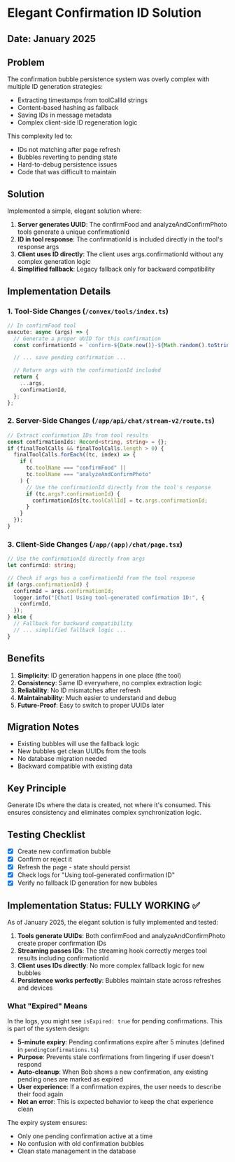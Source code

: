 # Elegant Confirmation ID Solution

## Date: January 2025

## Problem

The confirmation bubble persistence system was overly complex with multiple ID generation strategies:

- Extracting timestamps from toolCallId strings
- Content-based hashing as fallback
- Saving IDs in message metadata
- Complex client-side ID regeneration logic

This complexity led to:

- IDs not matching after page refresh
- Bubbles reverting to pending state
- Hard-to-debug persistence issues
- Code that was difficult to maintain

## Solution

Implemented a simple, elegant solution where:

1. **Server generates UUID**: The confirmFood and analyzeAndConfirmPhoto tools generate a unique confirmationId
2. **ID in tool response**: The confirmationId is included directly in the tool's response args
3. **Client uses ID directly**: The client uses args.confirmationId without any complex generation logic
4. **Simplified fallback**: Legacy fallback only for backward compatibility

## Implementation Details

### 1. Tool-Side Changes (`/convex/tools/index.ts`)

```typescript
// In confirmFood tool
execute: async (args) => {
  // Generate a proper UUID for this confirmation
  const confirmationId = `confirm-${Date.now()}-${Math.random().toString(36).substring(2, 11)}`;

  // ... save pending confirmation ...

  // Return args with the confirmationId included
  return {
    ...args,
    confirmationId,
  };
};
```

### 2. Server-Side Changes (`/app/api/chat/stream-v2/route.ts`)

```typescript
// Extract confirmation IDs from tool results
const confirmationIds: Record<string, string> = {};
if (finalToolCalls && finalToolCalls.length > 0) {
  finalToolCalls.forEach((tc, index) => {
    if (
      tc.toolName === "confirmFood" ||
      tc.toolName === "analyzeAndConfirmPhoto"
    ) {
      // Use the confirmationId directly from the tool's response
      if (tc.args?.confirmationId) {
        confirmationIds[tc.toolCallId] = tc.args.confirmationId;
      }
    }
  });
}
```

### 3. Client-Side Changes (`/app/(app)/chat/page.tsx`)

```typescript
// Use the confirmationId directly from args
let confirmId: string;

// Check if args has a confirmationId from the tool response
if (args.confirmationId) {
  confirmId = args.confirmationId;
  logger.info("[Chat] Using tool-generated confirmation ID:", {
    confirmId,
  });
} else {
  // Fallback for backward compatibility
  // ... simplified fallback logic ...
}
```

## Benefits

1. **Simplicity**: ID generation happens in one place (the tool)
2. **Consistency**: Same ID everywhere, no complex extraction logic
3. **Reliability**: No ID mismatches after refresh
4. **Maintainability**: Much easier to understand and debug
5. **Future-Proof**: Easy to switch to proper UUIDs later

## Migration Notes

- Existing bubbles will use the fallback logic
- New bubbles get clean UUIDs from the tools
- No database migration needed
- Backward compatible with existing data

## Key Principle

Generate IDs where the data is created, not where it's consumed. This ensures consistency and eliminates complex synchronization logic.

## Testing Checklist

- [x] Create new confirmation bubble
- [x] Confirm or reject it
- [x] Refresh the page - state should persist
- [x] Check logs for "Using tool-generated confirmation ID"
- [x] Verify no fallback ID generation for new bubbles

## Implementation Status: FULLY WORKING ✅

As of January 2025, the elegant solution is fully implemented and tested:

1. **Tools generate UUIDs**: Both confirmFood and analyzeAndConfirmPhoto create proper confirmation IDs
2. **Streaming passes IDs**: The streaming hook correctly merges tool results including confirmationId
3. **Client uses IDs directly**: No more complex fallback logic for new bubbles
4. **Persistence works perfectly**: Bubbles maintain state across refreshes and devices

### What "Expired" Means

In the logs, you might see `isExpired: true` for pending confirmations. This is part of the system design:

- **5-minute expiry**: Pending confirmations expire after 5 minutes (defined in `pendingConfirmations.ts`)
- **Purpose**: Prevents stale confirmations from lingering if user doesn't respond
- **Auto-cleanup**: When Bob shows a new confirmation, any existing pending ones are marked as expired
- **User experience**: If a confirmation expires, the user needs to describe their food again
- **Not an error**: This is expected behavior to keep the chat experience clean

The expiry system ensures:

- Only one pending confirmation active at a time
- No confusion with old confirmation bubbles
- Clean state management in the database
